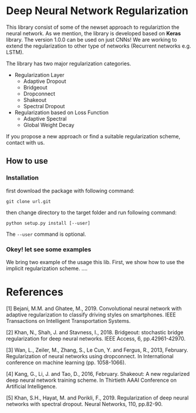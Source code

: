 # Deep Neural Network Regularization

This library consist of some of the newset approach to regulariztion the neural network.
As we mention, the library is developed based on **Keras** library. The version 1.0.0 can be used on just CNNs!
We are working to extend the regularization to other type of networks (Recurrent networks e.g. LSTM).

The library has two major regularization categories.

* Regularization Layer
    * Adaptive Dropout
    * Bridgeout
    * Dropconnect
    * Shakeout
    * Spectral Dropout
* Regularization based on Loss Function
    * Adaptive Spectral
    * Global Weight Decay

If you propose a new approach or find a suitable regularization scheme, contact with us.

## How to use
### Installation

first download the package with following command:
```
git clone url.git
```
then change directory to the target folder and run following command:
```
python setup.py install [--user]
```
The `--user` command is optional.

### Okey! let see some examples
We bring two example of the usage this lib. First, we show how to use the implicit regularization scheme.
....

# References
[1] Bejani, M.M. and Ghatee, M., 2019. Convolutional neural network with adaptive regularization to classify driving styles on smartphones. IEEE Transactions on Intelligent Transportation Systems.

[2] Khan, N., Shah, J. and Stavness, I., 2018. Bridgeout: stochastic bridge regularization for deep neural networks. IEEE Access, 6, pp.42961-42970.

[3] Wan, L., Zeiler, M., Zhang, S., Le Cun, Y. and Fergus, R., 2013, February. Regularization of neural networks using dropconnect. In International conference on machine learning (pp. 1058-1066).

[4] Kang, G., Li, J. and Tao, D., 2016, February. Shakeout: A new regularized deep neural network training scheme. In Thirtieth AAAI Conference on Artificial Intelligence.

[5] Khan, S.H., Hayat, M. and Porikli, F., 2019. Regularization of deep neural networks with spectral dropout. Neural Networks, 110, pp.82-90.
